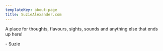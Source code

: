 ```yaml
---
templateKey: about-page
title: SuzieAlexander.com
---
```

A place for thoughts, flavours, sights, sounds and anything else that ends up here!

\- Suzie
